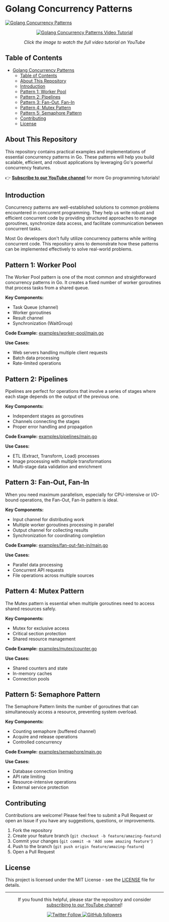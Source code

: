 # Golang Concurrency Patterns

[![Golang Concurrency Patterns](https://img.shields.io/badge/Watch%20Video-YouTube-red)](https://www.youtube.com/watch?v=mm4ztXwysLk)

<div align="center">
  <a href="https://www.youtube.com/watch?v=mm4ztXwysLk">
    <img src="https://i.ytimg.com/vi/mm4ztXwysLk/maxresdefault.jpg" alt="Golang Concurrency Patterns Video Tutorial" />
  </a>
  <p><em>Click the image to watch the full video tutorial on YouTube</em></p>
</div>

## Table of Contents

- [Golang Concurrency Patterns](#golang-concurrency-patterns)
  - [Table of Contents](#table-of-contents)
  - [About This Repository](#about-this-repository)
  - [Introduction](#introduction)
  - [Pattern 1: Worker Pool](#pattern-1-worker-pool)
  - [Pattern 2: Pipelines](#pattern-2-pipelines)
  - [Pattern 3: Fan-Out, Fan-In](#pattern-3-fan-out-fan-in)
  - [Pattern 4: Mutex Pattern](#pattern-4-mutex-pattern)
  - [Pattern 5: Semaphore Pattern](#pattern-5-semaphore-pattern)
  - [Contributing](#contributing)
  - [License](#license)


## About This Repository

This repository contains practical examples and implementations of essential concurrency patterns in Go. These patterns will help you build scalable, efficient, and robust applications by leveraging Go's powerful concurrency features.

👉 **[Subscribe to our YouTube channel](https://www.youtube.com/channel/UCdOb1Se6eXYpYHD8HWFXtWg)** for more Go programming tutorials!


## Introduction

Concurrency patterns are well-established solutions to common problems encountered in concurrent programming. They help us write robust and efficient concurrent code by providing structured approaches to manage goroutines, synchronize data access, and facilitate communication between concurrent tasks.

Most Go developers don't fully utilize concurrency patterns while writing concurrent code. This repository aims to demonstrate how these patterns can be implemented effectively to solve real-world problems.

## Pattern 1: Worker Pool

The Worker Pool pattern is one of the most common and straightforward concurrency patterns in Go. It creates a fixed number of worker goroutines that process tasks from a shared queue.

**Key Components:**
- Task Queue (channel)
- Worker goroutines
- Result channel
- Synchronization (WaitGroup)

**Code Example:** [examples/worker-pool/main.go](examples/worker-pool/main.go)

**Use Cases:**
- Web servers handling multiple client requests
- Batch data processing
- Rate-limited operations

## Pattern 2: Pipelines

Pipelines are perfect for operations that involve a series of stages where each stage depends on the output of the previous one.

**Key Components:**
- Independent stages as goroutines
- Channels connecting the stages
- Proper error handling and propagation

**Code Example:** [examples/pipelines/main.go](examples/pipelines/main.go)

**Use Cases:**
- ETL (Extract, Transform, Load) processes
- Image processing with multiple transformations
- Multi-stage data validation and enrichment

## Pattern 3: Fan-Out, Fan-In

When you need maximum parallelism, especially for CPU-intensive or I/O-bound operations, the Fan-Out, Fan-In pattern is ideal.

**Key Components:**
- Input channel for distributing work
- Multiple worker goroutines processing in parallel
- Output channel for collecting results
- Synchronization for coordinating completion

**Code Example:** [examples/fan-out-fan-in/main.go](examples/fan-out-fan-in/main.go)


**Use Cases:**
- Parallel data processing
- Concurrent API requests
- File operations across multiple sources

## Pattern 4: Mutex Pattern

The Mutex pattern is essential when multiple goroutines need to access shared resources safely.

**Key Components:**
- Mutex for exclusive access
- Critical section protection
- Shared resource management

**Code Example:** [examples/mutex/counter.go](examples/mutex/counter.go)

**Use Cases:**
- Shared counters and state
- In-memory caches
- Connection pools

## Pattern 5: Semaphore Pattern

The Semaphore Pattern limits the number of goroutines that can simultaneously access a resource, preventing system overload.

**Key Components:**
- Counting semaphore (buffered channel)
- Acquire and release operations
- Controlled concurrency

**Code Example:** [examples/semaphore/main.go](examples/semaphore/main.go)

**Use Cases:**
- Database connection limiting
- API rate limiting
- Resource-intensive operations
- External service protection
<!-- 
## Use Cases

These patterns can be applied in various real-world scenarios:

- **Data Processing (ETL)** - [examples/use-cases/etl.go](examples/use-cases/etl.go)
- **Image Processing** - [examples/use-cases/image-processing.go](examples/use-cases/image-processing.go)
- **Web Search Engine** - [examples/use-cases/search-engine.go](examples/use-cases/search-engine.go)
- **Web Scrapers** - [examples/use-cases/web-scraper.go](examples/use-cases/web-scraper.go) -->

## Contributing

Contributions are welcome! Please feel free to submit a Pull Request or open an Issue if you have any suggestions, questions, or improvements.

1. Fork the repository
2. Create your feature branch (`git checkout -b feature/amazing-feature`)
3. Commit your changes (`git commit -m 'Add some amazing feature'`)
4. Push to the branch (`git push origin feature/amazing-feature`)
5. Open a Pull Request

## License

This project is licensed under the MIT License - see the [LICENSE](LICENSE) file for details.

---

<div align="center">
  <p>If you found this helpful, please star the repository and consider <a href="https://www.youtube.com/channel/UCdOb1Se6eXYpYHD8HWFXtWg?sub_confirmation=1">subscribing to our YouTube channel</a>!</p>
  
  <p>
    <a href="https://twitter.com/sourabhmandal_">
      <img src="https://img.shields.io/twitter/follow/sourabhmandal_?style=social" alt="Twitter Follow" />
    </a>
    <a href="https://github.com/sourabhmandal">
      <img src="https://img.shields.io/github/followers/sourabhmandal?style=social" alt="GitHub followers" />
    </a>
  </p>
</div>
